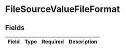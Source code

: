 # FileSourceValueFileFormat


## Fields

| Field       | Type        | Required    | Description |
| ----------- | ----------- | ----------- | ----------- |